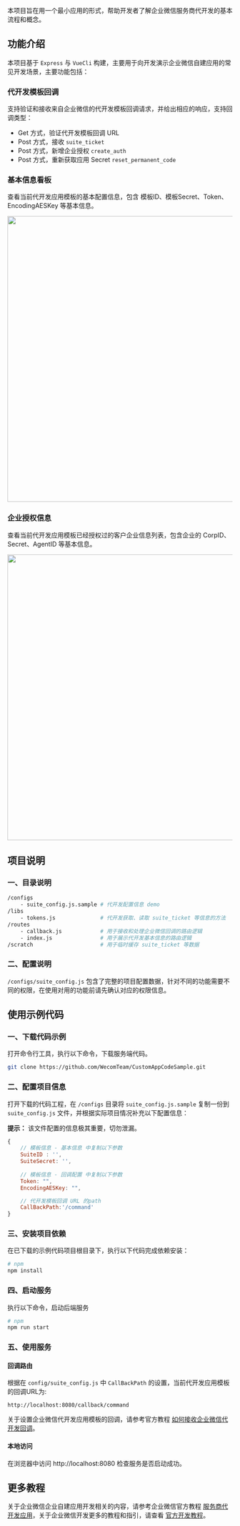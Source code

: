 本项目旨在用一个最小应用的形式，帮助开发者了解企业微信服务商代开发的基本流程和概念。

## 功能介绍

本项目基于 `Express` 与 `VueCli` 构建，主要用于向开发演示企业微信自建应用的常见开发场景，主要功能包括：

### 代开发模板回调

支持验证和接收来自企业微信的代开发模板回调请求，并给出相应的响应，支持回调类型：
- Get 方式，验证代开发模板回调 URL
- Post 方式，接收 `suite_ticket`
- Post 方式，新增企业授权 `create_auth` 
- Post 方式，重新获取应用 Secret `reset_permanent_code` 

### 基本信息看板

查看当前代开发应用模板的基本配置信息，包含 模板ID、模板Secret、Token、EncodingAESKey 等基本信息。

<img src="https://wwcdn.weixin.qq.com/node/wework/images/202211222049.e7f5db2d5f.png" width="640"  max-width="640" />


### 企业授权信息

查看当前代开发应用模板已经授权过的客户企业信息列表，包含企业的 CorpID、Secret、AgentID 等基本信息。

<img src="https://wwcdn.weixin.qq.com/node/wework/images/202211222050.178202f425.png" width="640"  max-width="640" />

## 项目说明

### 一、目录说明

```bash
/configs
    - suite_config.js.sample # 代开发配置信息 demo
/libs
    - tokens.js              # 代开发获取、读取 suite_ticket 等信息的方法
/routes
    - callback.js            # 用于接收和处理企业微信回调的路由逻辑
    - index.js               # 用于展示代开发基本信息的路由逻辑
/scratch                     # 用于临时缓存 suite_ticket 等数据
```

### 二、配置说明

`/configs/suite_config.js` 包含了完整的项目配置数据，针对不同的功能需要不同的权限，在使用对用的功能前请先确认对应的权限信息。

## 使用示例代码

### 一、下载代码示例

打开命令行工具，执行以下命令，下载服务端代码。

```bash
git clone https://github.com/WecomTeam/CustomAppCodeSample.git
```

### 二、配置项目信息

打开下载的代码工程，在 `/configs` 目录将 `suite_config.js.sample` 复制一份到 `suite_config.js` 文件，并根据实际项目情况补充以下配置信息：

**提示：** 该文件配置的信息极其重要，切勿泄漏。

```javascript
{
    // 模板信息 - 基本信息 中复制以下参数
    SuiteID : '',
    SuiteSecret: '',
    
    // 模板信息 - 回调配置 中复制以下参数
    Token: "",
    EncodingAESKey: "",

    // 代开发模板回调 URL 的path
    CallBackPath:'/command'
}
```

### 三、安装项目依赖

在已下载的示例代码项目根目录下，执行以下代码完成依赖安装：
```bash
# npm
npm install 
```

### 四、启动服务

执行以下命令，启动后端服务

```bash
# npm
npm run start
```

### 五、使用服务

#### 回调路由
根据在 `config/suite_config.js` 中 `CallBackPath` 的设置，当前代开发应用模板的回调URL为: 

```
http://localhost:8080/callback/command
```

关于设置企业微信代开发应用模板的回调，请参考官方教程 [如何接收企业微信代开发回调](https://developer.work.weixin.qq.com/tutorial/detail/64)。


#### 本地访问
在浏览器中访问 http://localhost:8080 检查服务是否启动成功。

## 更多教程
关于企业微信企业自建应用开发相关的内容，请参考企业微信官方教程 [服务商代开发应用](https://developer.work.weixin.qq.com/tutorial/detail/62)，关于企业微信开发更多的教程和指引，请查看 [官方开发教程](https://developer.work.weixin.qq.com/tutorial/)。

